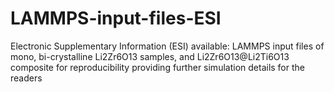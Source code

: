 # LAMMPS-input-files-ESI
Electronic Supplementary Information (ESI) available: LAMMPS input files of mono, bi-crystalline Li2Zr6O13 samples, and Li2Zr6O13@Li2Ti6O13 composite for reproducibility providing further simulation details for the readers
